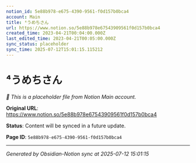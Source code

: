 ```yaml
---
notion_id: 5e88b978-e675-4390-9561-f0d157b0bca4
account: Main
title: ⁴うめちさん
url: https://www.notion.so/5e88b978e67543909561f0d157b0bca4
created_time: 2023-04-21T00:04:00.000Z
last_edited_time: 2023-04-21T00:05:00.000Z
sync_status: placeholder
sync_time: 2025-07-12T15:01:15.115212
---
```


# ⁴うめちさん

*🔄 This is a placeholder file from Notion Main account.*

**Original URL**: https://www.notion.so/5e88b978e67543909561f0d157b0bca4

**Status**: Content will be synced in a future update.

**Page ID**: `5e88b978-e675-4390-9561-f0d157b0bca4`

---

*Generated by Obsidian-Notion sync at 2025-07-12 15:01:15*
